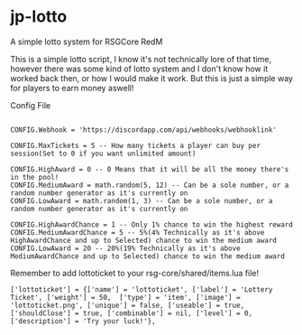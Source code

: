 # jp-lotto
 A simple lotto system for RSGCore RedM

This is a simple lotto script, I know it's not technically lore of that time, however there was some kind of lotto system and I don't know how it worked back then, or how I would make it work.
But this is just a simple way for players to earn money aswell!

Config File

```CONFIG = {}

CONFIG.Webhook = 'https://discordapp.com/api/webhooks/webhooklink'

CONFIG.MaxTickets = 5 -- How many tickets a player can buy per session(Set to 0 if you want unlimited amount)

CONFIG.HighAward = 0 -- 0 Means that it will be all the money there's in the pool!
CONFIG.MediumAward = math.random(5, 12) -- Can be a sole number, or a random number generator as it's currently on
CONFIG.LowAward = math.random(1, 3) -- Can be a sole number, or a random number generator as it's currently on

CONFIG.HighAwardChance = 1 -- Only 1% chance to win the highest reward
CONFIG.MediumAwardChance = 5 -- 5%(4% Technically as it's above HighAwardChance and up to Selected) chance to win the medium award
CONFIG.LowAward = 20 -- 20%(19% Technically as it's above MediumAwardChance and up to Selected) chance to win the medium award
```

Remember to add lottoticket to your rsg-core/shared/items.lua file!

```
['lottoticket'] = {['name'] = 'lottoticket', ['label'] = 'Lottery Ticket', ['weight'] = 50,  ['type'] = 'item', ['image'] = 'lottoticket.png', ['unique'] = false, ['useable'] = true,  ['shouldClose'] = true, ['combinable'] = nil, ['level'] = 0, ['description'] = 'Try your luck!'},
```

